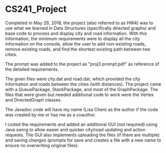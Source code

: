 # CS241_Project
Completed in May 29, 2018, the project (also referred to as HW4) was to use what we learned in Data Structures (specifically directed graphs) and base code to process and display city and road information. With this information, the minimum requirements were to display all the city information on the console, allow the user to add non-existing roads, remove existing roads, and find the shortest existing path between two cities.

The prompt was added to the project as "proj3 prompt.pdf" as reference of the detailed requirements.

The given files were city.dat and road.dat, which provided the city information and roads between the cities (with distances). The project came with a QueuePackage, StackPackage, and most of the GraphPackage. The files that were given but needed additional code to work were the Vertex and DirectedGraph classes. 

The Javadoc code will have my name (Lisa Chen) as the author if the code was created by me or has me as a coauthor. 

I coded the requirements and added an additional GUI (not required) using Java swing to allow easier and quicker city/road updating and action requests. The GUI also implements uploading the files (if there are multiple) and saving changes (prompts for save and creates a file with a new name to ensure no overwriting original files). 
